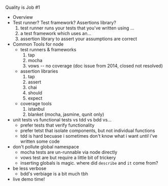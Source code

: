 Quality is Job #1
* Overview
* Test runner? Test framework? Assertions library?
  1. test runner runs your tests that you've written using ...
  1. a test framework which uses an...
  1. assertion library to assert your assumptions are correct
* Common Tools for node
  * test runners & frameworks
    1. tap
    1. mocha
    1. vows -- no coverage (doc issue from 2014, closed not resolved)
  * assertion libraries
    1. tap
    3. assert
    4. chai
    5. should
    6. expect
  * coverage tools
    1. istanbul
    1. blanket (mocha, jasmine, qunit only) 
* unit tests vs functional tests vs tdd vs bdd vs...
  * prefer tests that verify functionality
  * prefer tetst that isolate components, but not individual functions
  * tdd is hard becuase i sometimes don't know what i want _until_ i've written some code
* don't pollute global namespace 
  * mocha tests are un-runnable via node directly
  * vows test are but require a little bit of trickery 
  * inserting globals is magic. where did `describe` and `it` come from?
* be less verbose
  * bdd's verbiage is a bit much tbh
* live demo time!

